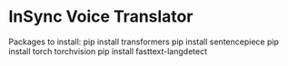 # InSync Voice Translator

Packages to install:
pip install transformers
pip install sentencepiece
pip install torch torchvision
pip install fasttext-langdetect
